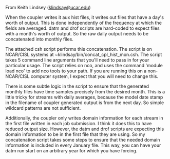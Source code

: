 From Keith Lindsey (klindsay@ucar.edu)

When the coupler writes it aux hist files, it writes out files that have
a day's worth of output. This is done independently of the frequency
at which the fields are averaged. datm and drof scripts are hard-coded
to expect files with a month's worth of output. So the raw daily output
needs to be concatenated into monthly files.

The attached csh script performs this concatenation. The script is on
NCAR/CISL systems at ~klindsay/bin/concat_cpl_hist_mon.csh. The script
takes 5 command line arguments that you'll need to pass in for your
particular usage. The script relies on nco, and uses the command 'module
load nco' to add nco tools to your path. If you are running this on a
non-NCAR/CISL computer system, I expect that you will need to change this.

There is some subtle logic in the script to ensure that the generated
monthly files have time samples precisely from the desired month. This
is a little tricky for streams with daily averages, because the model
date stamp in the filename of coupler generated output is from the next
day. So simple wildcard patterns are not sufficient.

Additionally, the coupler only writes domain information for each stream
in the first file written in each job submission. I think it does this to
have reduced output size. However, the datm and drof scripts are expecting
this domain information to be in the first file that they are using. So
my concatenation script takes some steps to ensure that the needed domain
information is included in every January file. This way, you can have
your datm run start on an arbitrary year for which you have forcing.
